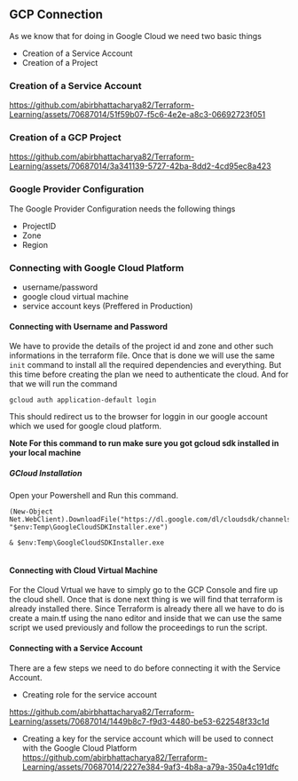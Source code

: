 ## GCP Connection
As we know that for doing in Google Cloud we need two basic things
- Creation of a Service Account
- Creation of a Project

### Creation of a Service Account
https://github.com/abirbhattacharya82/Terraform-Learning/assets/70687014/51f59b07-f5c6-4e2e-a8c3-06692723f051

### Creation of a GCP Project
https://github.com/abirbhattacharya82/Terraform-Learning/assets/70687014/3a341139-5727-42ba-8dd2-4cd95ec8a423

### Google Provider Configuration
The Google Provider Configuration needs the following things
- ProjectID
- Zone
- Region

### Connecting with Google Cloud Platform
- username/password
- google cloud virtual machine
- service account keys (Preffered in Production)

#### Connecting with Username and Password
We have to provide the details of the project id and zone and other such informations in the terraform file. Once that is done we will use the same `init` command to install all the required dependencies and everything. But this time before creating the plan we need to authenticate the cloud. And for that we will run the command
```
gcloud auth application-default login
```
This should redirect us to the browser for loggin in our google account which we used for google cloud platform.

**Note For this command to run make sure you got gcloud sdk installed in your local machine**
##### GCloud Installation
Open your Powershell and Run this command.
```
(New-Object Net.WebClient).DownloadFile("https://dl.google.com/dl/cloudsdk/channels/rapid/GoogleCloudSDKInstaller.exe", "$env:Temp\GoogleCloudSDKInstaller.exe")

& $env:Temp\GoogleCloudSDKInstaller.exe
    
```

#### Connecting with Cloud Virtual Machine
For the Cloud Vrtual we have to simply go to the GCP Console and fire up the cloud shell. Once that is done next thing is we will find that terraform is already installed there. Since Terraform is already there all we have to do is create a main.tf using the nano editor and inside that we can use the same script we used previously and follow the proceedings to run the script.

#### Connecting with a Service Account
There are a few steps we need to do before connecting it with the Service Account.
- Creating role for the service account


https://github.com/abirbhattacharya82/Terraform-Learning/assets/70687014/1449b8c7-f9d3-4480-be53-622548f33c1d






- Creating a key for the service account which will be used to connect with the Google Cloud Platform
https://github.com/abirbhattacharya82/Terraform-Learning/assets/70687014/2227e384-9af3-4b8a-a79a-350a4c191dfc
